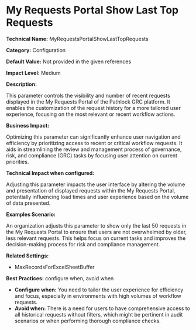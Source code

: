 # My Requests Portal Show Last Top Requests

**Technical Name:** MyRequestsPortalShowLastTopRequests

**Category:** Configuration

**Default Value:** Not provided in the given references

**Impact Level:** Medium

**Description:**

This parameter controls the visibility and number of recent requests displayed in the My Requests Portal of the Pathlock GRC platform. It enables the customization of the request history for a more tailored user experience, focusing on the most relevant or recent workflow actions.

**Business Impact:**

Optimizing this parameter can significantly enhance user navigation and efficiency by prioritizing access to recent or critical workflow requests. It aids in streamlining the review and management process of governance, risk, and compliance (GRC) tasks by focusing user attention on current priorities.

**Technical Impact when configured:**

Adjusting this parameter impacts the user interface by altering the volume and presentation of displayed requests within the My Requests Portal, potentially influencing load times and user experience based on the volume of data presented.

**Examples Scenario:**

An organization adjusts this parameter to show only the last 50 requests in the My Requests Portal to ensure that users are not overwhelmed by older, less relevant requests. This helps focus on current tasks and improves the decision-making process for risk and compliance management.

**Related Settings:** 

- MaxRecordsForExcelSheetBuffer

**Best Practices:** configure when, avoid when 

- **Configure when:** You need to tailor the user experience for efficiency and focus, especially in environments with high volumes of workflow requests.
- **Avoid when:** There is a need for users to have comprehensive access to all historical requests without filters, which might be pertinent in audit scenarios or when performing thorough compliance checks.